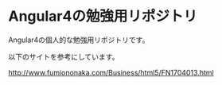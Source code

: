 # Angular4の勉強用リポジトリ

Angular4の個人的な勉強用リポジトリです。

以下のサイトを参考にしています。

http://www.fumiononaka.com/Business/html5/FN1704013.html
